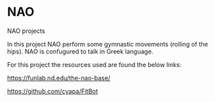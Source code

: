 # NAO
NAO projects

In this project NAO perform some gymnastic movements (rolling of the hips).
NAO is confugured to talk in Greek language.

For this project the resources used are found the below links:

https://funlab.nd.edu/the-nao-base/

https://github.com/cyapa/FitBot
